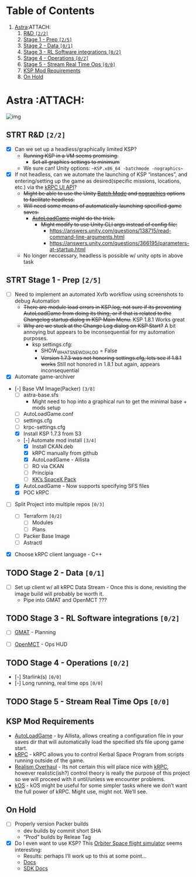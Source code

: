 
# Table of Contents

1.  [Astra](#orgb391a95):ATTACH:
    1.  [R&D <code>[2/2]</code>](#orgdd74702)
    2.  [Stage 1 - Prep <code>[2/5]</code>](#org8a00c4e)
    3.  [Stage 2 - Data <code>[0/1]</code>](#orgc602771)
    4.  [Stage 3 - RL Software integrations <code>[0/2]</code>](#org05d71f2)
    5.  [Stage 4 - Operations <code>[0/2]</code>](#orgc1f25d9)
    6.  [Stage 5 - Stream Real Time Ops <code>[0/0]</code>](#org4e93a21)
    7.  [KSP Mod Requirements](#orgceaa51b)
    8.  [On Hold](#org0f5ee68)



<a id="orgb391a95"></a>

# Astra     :ATTACH:

![img](/home/commander/org/.attach/81/9ef899-4257-4bf4-9af1-2d7dbd80b932/_20200910_181424astra-2.png.png)


<a id="orgdd74702"></a>

## STRT R&D <code>[2/2]</code>

-   [X] Can we set up a headless/graphically limited KSP?
    -   <del>Running KSP in a VM seems promising.</del>
        -   <del>Set all graphics settings to minimum</del>
    -   We sure can! Unity options: `~KSP.x86_64 -batchmode -nographics~`
-   [X] If not headless, can we automate the launching of KSP &ldquo;instances&rdquo;, and entering/setting up the game as desired(specific missions, locations, etc.) via the [kRPC UI API](https://krpc.github.io/krpc/cpp/api/ui/ui.html)?
    -   <del>Might be able to use the Unity [Batch Mode](https://docs.unity3d.com/Manual/CLIBatchmodeCoroutines.html) and [nographics](https://docs.unity3d.com/Manual/CommandLineArguments.html) options to facilitate headless.</del>
    -   <del>Will need some means of automatically launching specified game saves.</del>
        -   <del>[AutoLoadGame](https://github.com/allista/AutoLoadGame) might do the trick.</del>
            -   <del>Might modify to use Unity CLI args instead of config file:</del>
                -   <https://answers.unity.com/questions/138715/read-command-line-arguments.html>
                -   <https://answers.unity.com/questions/366195/parameters-at-startup.html>
    -   No longer neccessary, headless is possible w/ unity opts in above task


<a id="org8a00c4e"></a>

## STRT Stage 1 - Prep <code>[2/5]</code>

-   [ ] Need to implement an automated Xvfb workflow using screenshots to debug Automation
    -   <del>There are module load errors in KSP.log, not sure if its preventing AutoLoadGame from doing its thing, or if that is related to the Changelog startup dialog in KSP Main Menu.</del> KSP 1.8.1 Works great
    -   <del>Why are we stuck at the Change Log dialog on KSP Start?</del> A bit annoying but appears to be inconsequential for my automation purposes.
        -   ksp settings.cfg:
            -   SHOW<sub>WHATSNEW</sub><sub>DIALOG</sub> = False
            -   <del>Version 1.7.3 was not honoring settings.cfg, lets see if 1.8.1 works</del> Still not honored in 1.8.1 but again, appears inconsequential
-   [X] Automate game-archiver
-   [-] Base VM Image(Packer) <code>[3/8]</code>
    -   [ ] astra-base.sfs
        -   Might need to hop into a graphical run to get the minimal base + mods setup
    -   [ ] AutoLoadGame.conf
    -   [ ] settings.cfg
    -   [ ] krpc-settings.cfg
    -   [X] Install KSP 1.7.3 from S3
    -   [-] Automate mod install <code>[3/4]</code>
        -   [X] Install CKAN.deb
        -   [X] kRPC manually from github
        -   [X] AutoLoadGame - Allista
        -   [ ] RO via CKAN
        -   [ ] Principia
        -   [ ] [KK&rsquo;s SpaceX Pack](https://forum.kerbalspaceprogram.com/index.php?/topic/193933-110-kks-spacex-pack-july-06-2020/)
    -   [X] AutoLoadGame - Now supports specifying SFS files
    -   [X] POC kRPC
-   [ ] Split Project into multiple repos <code>[0/3]</code>
    -   [ ] Terraform <code>[0/2]</code>
        -   [ ] Modules
        -   [ ] Plans
    -   [ ] Packer Base Image
    -   [ ] Astractl
-   [X] Choose kRPC client language - C++


<a id="orgc602771"></a>

## TODO Stage 2 - Data <code>[0/1]</code>

-   [ ] Set up client w/ all kRPC Data Stream - Once this is done, revisiting the image build will probably be worth it.
    -   Pipe into GMAT and OpenMCT ???


<a id="org05d71f2"></a>

## TODO Stage 3 - RL Software integrations <code>[0/2]</code>

-   [ ] [GMAT](https://opensource.gsfc.nasa.gov/projects/GMAT/index.php) - Planning
-   [ ] [OpenMCT](https://github.com/nasa/openmct) - Ops HUD


<a id="orgc1f25d9"></a>

## TODO Stage 4 - Operations <code>[0/2]</code>

-   [-] Starlink(s) <code>[0/0]</code>
-   [-] Long running, real time ops <code>[0/0]</code>


<a id="org4e93a21"></a>

## TODO Stage 5 - Stream Real Time Ops <code>[0/0]</code>


<a id="orgceaa51b"></a>

## KSP Mod Requirements

-   [AutoLoadGame](https://github.com/allista/AutoLoadGame) - by Allista, allows creating a configuration file in your saves dir that will automatically load the specified sfs file upong game start.
-   [kRPC](https://krpc.github.io/krpc/) - kRPC allows you to control Kerbal Space Program from scripts running outside of the game.
-   [Realism Overhaul](https://github.com/KSP-RO/RealismOverhaul/wiki) - Its not certain this will place nice with [kRPC](https://krpc.github.io/krpc/), however realistic(ish?) control theory is really the purpose of this project so we will proceed with it until/unless we encounter problems.
-   [kOS](https://ksp-kos.github.io/KOS/) - kOS might be useful for some simpler tasks where we don&rsquo;t want the full power of kRPC. Might use, might not. We&rsquo;ll see.


<a id="org0f5ee68"></a>

## On Hold

-   [ ] Properly version Packer builds
    -   dev builds by commit short SHA
    -   &ldquo;Prod&rdquo; builds by Releae Tag
-   [X] Do I even want to use KSP? This [Orbiter Space flight simulator](http://orbit.medphys.ucl.ac.uk/index.html) seems interesting:
    -   Results: perhaps I&rsquo;ll work up to this at some point&#x2026;
    -   [Docs](https://www.orbiterwiki.org/wiki/)
    -   [SDK Docs](https://www.orbiterwiki.org/wiki/SDK_documentation)

